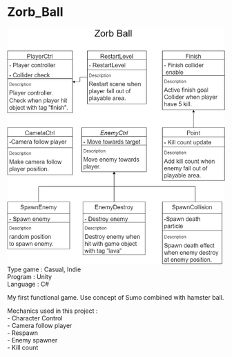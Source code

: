 # Zorb_Ball
![](Images/Zorb_ball.png)  
	Type game : Casual, Indie  
	Program : Unity  
	Language : C#  
	
My first functional game. Use concept of Sumo combined with hamster ball.  
  
Mechanics used in this project :  
	- Character Control  
	- Camera follow player    
	- Respawn  
	- Enemy spawner  
        - Kill count
